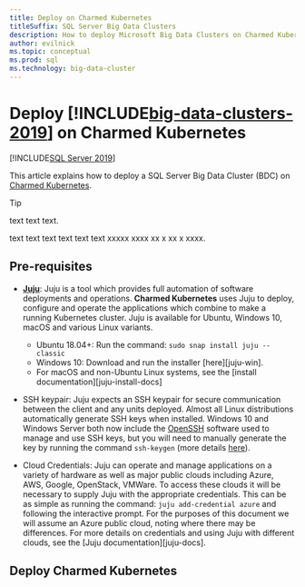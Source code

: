 ```yaml
---
title: Deploy on Charmed Kubernetes
titleSuffix: SQL Server Big Data Clusters
description: How to deploy Microsoft Big Data Clusters on Charmed Kubernetes
author: evilnick
ms.topic: conceptual
ms.prod: sql
ms.technology: big-data-cluster
---
```


# Deploy [!INCLUDE[big-data-clusters-2019](../includes/ssbigdataclusters-ss-nover.md)] on Charmed Kubernetes

[!INCLUDE[SQL Server 2019](../includes/applies-to-version/sqlserver2019.md)]

This article explains how to deploy a SQL Server Big Data Cluster (BDC) on [Charmed Kubernetes][]. 

> [!TIP]
> text text text.


text text text text text text xxxxx xxxx xx x xx x xxxx.

## Pre-requisites

-   **[Juju][]**: Juju is a tool which provides full automation of software deployments and operations. **Charmed Kubernetes** uses Juju to deploy, configure and operate the applications which combine to make a running Kubernetes cluster. Juju is available for Ubuntu, Windows 10, macOS and various Linux variants.
    -   Ubuntu 18.04+: Run the command: `sudo snap install juju --classic`
    -   Windows 10: Download and run the installer [here][juju-win].
    -   For macOS and non-Ubuntu Linux systems, see the [install documentation][juju-install-docs]      
     
-   SSH keypair: Juju expects an SSH keypair for secure communication between the client and any units deployed. Almost all Linux distributions automatically generate SSH keys when installed. Windows 10 and Windows Server both now include the [OpenSSH][] software used to manage and use SSH keys, but you will need to manually generate the key by running the command `ssh-keygen` (more details [here][ssh-keygen]).
-   Cloud Credentials: Juju can operate and manage applications on a variety of hardware as well as major public clouds including Azure, AWS, Google, OpenStack, VMWare. To access these clouds it will be necessary to supply Juju with the appropriate credentials. This can be as simple as running the command:
`juju add-credential azure` and following the interactive prompt. For the purposes of this document we will assume an Azure public cloud, noting where there may be differences. For more details on credentials and using Juju with different clouds, see the [Juju documentation][juju-docs].
  

## Deploy Charmed Kubernetes


<!--LINKS-->
[Charmed Kubernetes]: https://ubuntu.com/kubernetes/docs/overview
[Juju]: https://juju.is
[ssh-keygen]: https://docs.microsoft.com/en-us/windows-server/administration/openssh/openssh_overview
[OpenSSH]: https://www.openssh.com/